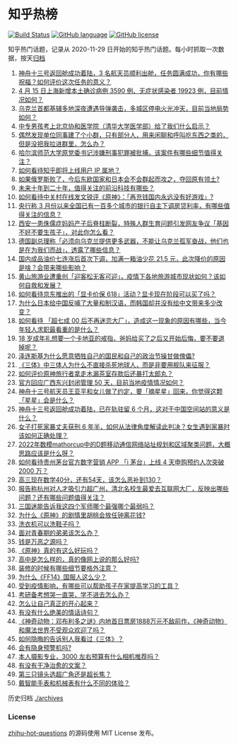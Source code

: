 # 知乎热榜
[![Build Status](https://github.com/ToWeLong/zhihu-hot-questions/workflows/CI/badge.svg)](https://github.com/ToWeLong/zhihu-hot-questions/actions)
[![GitHub language](https://img.shields.io/badge/language-golang-orange.svg)](https://golang.org/)
[![GitHub license](https://img.shields.io/github/license/ToWeLong/zhihu-hot-questions)](https://github.com/ToWeLong/zhihu-hot-questions/blob/main/LICENSE)

知乎热门话题，记录从 2020-11-29 日开始的知乎热门话题。每小时抓取一次数据，按天[归档](./archives)

<!-- BEGIN -->

1. [神舟十三号返回舱成功着陆，3 名航天员顺利出舱，任务圆满成功，你有哪些祝福？如何评价这次任务的意义？](https://www.zhihu.com/question/528114482)
1. [4 月 15 日上海新增本土确诊病例 3590 例、无症状感染者 19923 例，目前情况如何？](https://www.zhihu.com/question/528229041)
1. [乌克兰首都基辅多地深夜遭遇导弹袭击，多城区停电火光冲天，目前当地局势如何？](https://www.zhihu.com/question/528096420)
1. [中专男孩考上北京协和医学院（清华大学医学部）给了我们什么启示？](https://www.zhihu.com/question/527964824)
1. [偶然发现单位同事建了个小群，只有部分人，用来闲聊和呼叫吃东西之类的，但是没把我拉进群里，怎么办？](https://www.zhihu.com/question/527232138)
1. [哈尔滨师范大学原党委书记涉嫌刑事犯罪被批捕，该案件有哪些细节值得关注？](https://www.zhihu.com/question/528063364)
1. [如何看待知乎即将上线用户 IP 属地？](https://www.zhihu.com/question/528141053)
1. [如果俄罗斯败了，今后东欧国家和日本会不会群起而攻之，夺回原有领土?](https://www.zhihu.com/question/527283894)
1. [未来十年到二十年，值得关注的前沿科技有哪些？](https://www.zhihu.com/question/525369281)
1. [如何看待中关村在线发文锐评《原神》：「再充钱国内永远没有好游戏」?](https://www.zhihu.com/question/528039168)
1. [央行称 3 月份以来全国已有一百多个城市的银行自主下调房贷利率，有哪些值得关注的信息？](https://www.zhihu.com/question/527939094)
1. [西安一患侏儒症妈妈产子后脊柱断裂，特殊人群生育问题引发网友争议「基因不好不要生孩子」，对此你怎么看？](https://www.zhihu.com/question/528067734)
1. [德国副总理称「必须向乌克兰提供更多武器，不能让乌克兰孤军奋战，他们也是在为我们而战」，透露了哪些信息？](https://www.zhihu.com/question/528130635)
1. [国内成品油价七连涨后首次下调，加满一箱油少花 21.5 元，此次降价的原因是啥？会带来哪些影响？](https://www.zhihu.com/question/528123868)
1. [黄山旅游业遭重创「迎客松无客可迎」，疫情下各地旅游城市现状如何？该如何自救和发展？](https://www.zhihu.com/question/527906539)
1. [如何看待京东推出的「显卡价保 618」活动？显卡现在阶段可以买了吗？](https://www.zhihu.com/question/528062217)
1. [为什么日本给中国反哺了大量和制汉语，而韩国却并没有给中文带来多少改变？](https://www.zhihu.com/question/30967676)
1. [如何看待 「超七成 00 后不再迷恋大厂」，造成这一现象的原因有哪些，当今年轻人求职最看重的是什么？](https://www.zhihu.com/question/528118349)
1. [18 岁成年礼想要一个卡地亚的戒指，爸妈给买了之后又开始后悔，要不要退掉呢？](https://www.zhihu.com/question/522509924)
1. [泽连斯基为什么愿意牺牲自己的国民和自己的政治节操甘做傀儡?](https://www.zhihu.com/question/527068137)
1. [《三体》中三体人为什么不直接杀死地球人，而是非要用舰队来征服？](https://www.zhihu.com/question/275060330)
1. [如何评价原神旅行者拿走木漏茶室存款后还暴打太郎丸？](https://www.zhihu.com/question/527940198)
1. [官方回应广西东兴封闭管理 50 天，目前当地疫情情况如何？](https://www.zhihu.com/question/527941418)
1. [神舟十三号航天员王亚平和女儿做了约定，要「摘星星」回来，你觉得这颗「星星」会是什么？](https://www.zhihu.com/question/528230445)
1. [神舟十三号返回舱成功着陆，已在轨驻留 6 个月，这对于中国空间站的意义是什么？](https://www.zhihu.com/question/527506602)
1. [女子打死家暴丈夫获刑 6 年半，如何从法律角度解读此判决？女生遇到家暴时该如何正确处理？](https://www.zhihu.com/question/527674991)
1. [2022年数模mathorcup中的D题移动通信网络站址规划和区域聚类问题，大概思路应该是什么呀？](https://www.zhihu.com/question/527833944)
1. [如何看待贵州茅台官方数字营销 APP 「i 茅台」上线 4 天申购预约人次突破 2000 万？](https://www.zhihu.com/question/527729745)
1. [高三现在数学40分，还有54天，该怎么恶补到130？](https://www.zhihu.com/question/527675209)
1. [报告称杭州对人才吸引力超广州，清北名校生最爱去互联网大厂，反映出哪些问题？还有哪些问题值得关注？](https://www.zhihu.com/question/527640027)
1. [三国迷能告诉我这四个军师哪个最强哪个最弱吗？](https://www.zhihu.com/question/526559212)
1. [为什么《原神》的剧情里胡桃会放任钟离花钱?](https://www.zhihu.com/question/527557940)
1. [洗衣机可以洗鞋子吗？](https://www.zhihu.com/question/34415795)
1. [面对青春期的弟弟该怎么办？](https://www.zhihu.com/question/519136857)
1. [钱是万恶之源吗？](https://www.zhihu.com/question/398859167)
1. [《原神》真的有这么好玩吗？](https://www.zhihu.com/question/521042786)
1. [高中是怎么样的，真的像网上说的那么好吗?](https://www.zhihu.com/question/528159857)
1. [装修的时候有哪些细节要格外注意？](https://www.zhihu.com/question/528149755)
1. [为什么《FF14》国服人这么少？](https://www.zhihu.com/question/66042534)
1. [受到疫情影响，有哪些可以帮助孩子在家提高学习的工具？](https://www.zhihu.com/question/528180588)
1. [考研备考想哭一直哭，学不进去怎么办？](https://www.zhihu.com/question/527972122)
1. [怎么让自己真正的开心起来？](https://www.zhihu.com/question/527829152)
1. [有没有什么绝美的情话诗句？](https://www.zhihu.com/question/520993384)
1. [《神奇动物：邓布利多之谜》内地首日票房1888万元不敌前作，《神奇动物》和魔法世界不受观众欢迎了吗？](https://www.zhihu.com/question/526932728)
1. [如何隐晦的告诉别人我看过《三体》？](https://www.zhihu.com/question/524451313)
1. [会有隐身预警机吗?](https://www.zhihu.com/question/524300864)
1. [本人摄影专业，3000 左右预算有什么相机推荐吗？](https://www.zhihu.com/question/526567172)
1. [有没有干净治愈的文案？](https://www.zhihu.com/question/521951353)
1. [第三只镜头选超广角还是超长焦？](https://www.zhihu.com/question/526262511)
1. [戴智能手表和机械表有什么不同的体验？](https://www.zhihu.com/question/523412553)

<!-- END -->

历史归档 [./archives](./archives)


### License
[zhihu-hot-questions](https://github.com/towelong/zhihu-hot-questions) 的源码使用 MIT License 发布。